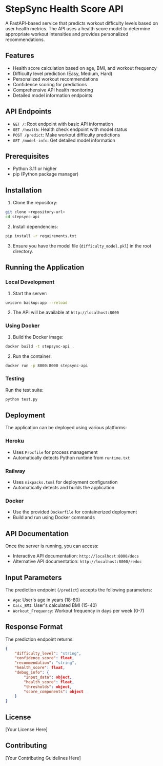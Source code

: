 # StepSync Health Score API

A FastAPI-based service that predicts workout difficulty levels based on user health metrics. The API uses a health score model to determine appropriate workout intensities and provides personalized recommendations.

## Features

- Health score calculation based on age, BMI, and workout frequency
- Difficulty level prediction (Easy, Medium, Hard)
- Personalized workout recommendations
- Confidence scoring for predictions
- Comprehensive API health monitoring
- Detailed model information endpoints

## API Endpoints

- `GET /`: Root endpoint with basic API information
- `GET /health`: Health check endpoint with model status
- `POST /predict`: Make workout difficulty predictions
- `GET /model-info`: Get detailed model information

## Prerequisites

- Python 3.11 or higher
- pip (Python package manager)

## Installation

1. Clone the repository:
```bash
git clone <repository-url>
cd stepsync-api
```

2. Install dependencies:
```bash
pip install -r requirements.txt
```

3. Ensure you have the model file (`difficulty_model.pkl`) in the root directory.

## Running the Application

### Local Development

1. Start the server:
```bash
uvicorn backup:app --reload
```

2. The API will be available at `http://localhost:8000`

### Using Docker

1. Build the Docker image:
```bash
docker build -t stepsync-api .
```

2. Run the container:
```bash
docker run -p 8000:8000 stepsync-api
```

### Testing

Run the test suite:
```bash
python test.py
```

## Deployment

The application can be deployed using various platforms:

### Heroku
- Uses `Procfile` for process management
- Automatically detects Python runtime from `runtime.txt`

### Railway
- Uses `nixpacks.toml` for deployment configuration
- Automatically detects and builds the application

### Docker
- Use the provided `Dockerfile` for containerized deployment
- Build and run using Docker commands

## API Documentation

Once the server is running, you can access:
- Interactive API documentation: `http://localhost:8000/docs`
- Alternative API documentation: `http://localhost:8000/redoc`

## Input Parameters

The prediction endpoint (`/predict`) accepts the following parameters:

- `Age`: User's age in years (18-80)
- `Calc_BMI`: User's calculated BMI (15-40)
- `Workout_Frequency`: Workout frequency in days per week (0-7)

## Response Format

The prediction endpoint returns:

```json
{
    "difficulty_level": "string",
    "confidence_score": float,
    "recommendation": "string",
    "health_score": float,
    "debug_info": {
        "input_data": object,
        "health_score": float,
        "thresholds": object,
        "score_components": object
    }
}
```

## License

[Your License Here]

## Contributing

[Your Contributing Guidelines Here]